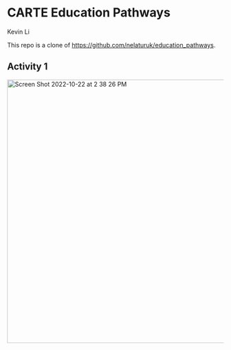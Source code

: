 # CARTE Education Pathways

Kevin Li

This repo is a clone of https://github.com/nelaturuk/education_pathways.

## Activity 1

<img width="613" alt="Screen Shot 2022-10-22 at 2 38 26 PM" src="https://user-images.githubusercontent.com/99038613/197357397-0f7aac09-ef34-43ba-b4f1-74977590846e.png">

